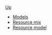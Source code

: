 <!-- core sidebar.md -->

[Up](../)

- [Models](models/)
- [Resource mix](resource_mix/documentation/)
- [Resource model](resource_model/documentation/)
